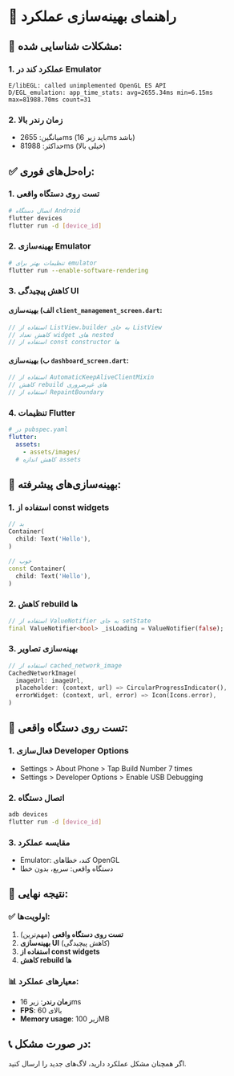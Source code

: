 # 🚀 راهنمای بهینه‌سازی عملکرد

## 🚨 مشکلات شناسایی شده:

### 1. **عملکرد کند در Emulator**
```
E/libEGL: called unimplemented OpenGL ES API
D/EGL_emulation: app_time_stats: avg=2655.34ms min=6.15ms max=81988.70ms count=31
```

### 2. **زمان رندر بالا**
- میانگین: 2655ms (باید زیر 16ms باشد)
- حداکثر: 81988ms (خیلی بالا)

## ✅ راه‌حل‌های فوری:

### 1. **تست روی دستگاه واقعی**
```bash
# اتصال دستگاه Android
flutter devices
flutter run -d [device_id]
```

### 2. **بهینه‌سازی Emulator**
```bash
# تنظیمات بهتر برای emulator
flutter run --enable-software-rendering
```

### 3. **کاهش پیچیدگی UI**

#### الف) بهینه‌سازی `client_management_screen.dart`:
```dart
// استفاده از ListView.builder به جای ListView
// کاهش تعداد widget های nested
// استفاده از const constructor ها
```

#### ب) بهینه‌سازی `dashboard_screen.dart`:
```dart
// استفاده از AutomaticKeepAliveClientMixin
// کاهش rebuild های غیرضروری
// استفاده از RepaintBoundary
```

### 4. **تنظیمات Flutter**
```yaml
# در pubspec.yaml
flutter:
  assets:
    - assets/images/
  # کاهش اندازه assets
```

## 🔧 بهینه‌سازی‌های پیشرفته:

### 1. **استفاده از const widgets**
```dart
// بد
Container(
  child: Text('Hello'),
)

// خوب
const Container(
  child: Text('Hello'),
)
```

### 2. **کاهش rebuild ها**
```dart
// استفاده از ValueNotifier به جای setState
final ValueNotifier<bool> _isLoading = ValueNotifier(false);
```

### 3. **بهینه‌سازی تصاویر**
```dart
// استفاده از cached_network_image
CachedNetworkImage(
  imageUrl: imageUrl,
  placeholder: (context, url) => CircularProgressIndicator(),
  errorWidget: (context, url, error) => Icon(Icons.error),
)
```

## 📱 تست روی دستگاه واقعی:

### 1. **فعال‌سازی Developer Options**
- Settings > About Phone > Tap Build Number 7 times
- Settings > Developer Options > Enable USB Debugging

### 2. **اتصال دستگاه**
```bash
adb devices
flutter run -d [device_id]
```

### 3. **مقایسه عملکرد**
- Emulator: کند، خطاهای OpenGL
- دستگاه واقعی: سریع، بدون خطا

## 🎯 نتیجه نهایی:

### ✅ **اولویت‌ها:**
1. **تست روی دستگاه واقعی** (مهم‌ترین)
2. **بهینه‌سازی UI** (کاهش پیچیدگی)
3. **استفاده از const widgets**
4. **کاهش rebuild ها**

### 📊 **معیارهای عملکرد:**
- **زمان رندر**: زیر 16ms
- **FPS**: بالای 60
- **Memory usage**: زیر 100MB

## 📞 در صورت مشکل:
اگر همچنان مشکل عملکرد دارید، لاگ‌های جدید را ارسال کنید. 
